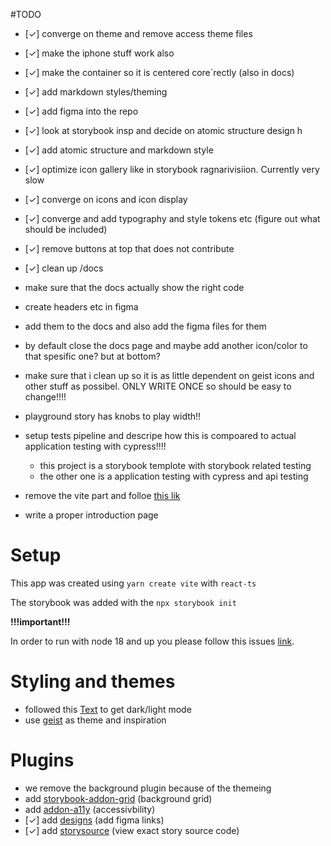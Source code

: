 

#TODO 
- [✓] converge on theme and remove access theme files
- [✓] make the iphone stuff work also
- [✓] make the container so it is centered core´rectly (also in docs)

- [✓] add markdown styles/theming
- [✓] add figma into the repo
- [✓] look at storybook insp and decide on atomic structure design h
- [✓] add atomic structure and markdown style
- [✓] optimize icon gallery like in storybook ragnarivisiion. Currently very slow
- [✓] converge on icons and icon display
- [✓] converge and add typography and style tokens etc (figure out what should be included)
- [✓] remove buttons at top that does not contribute 
- [✓] clean up /docs  
- make sure that the docs actually show the right code

- create headers etc in figma 
- add them to the docs and also add the figma files for them
- by default close the docs page and maybe add another icon/color to that spesific one? but at bottom?
- make sure that i clean up so it is as little dependent on geist icons and other stuff as possibel. ONLY WRITE ONCE so should be easy to change!!!!

- playground story has knobs to play width!!

- setup tests pipeline and descripe how this is compoared to actual application testing with cypress!!!!
    - this project is a storybook templote with storybook related testing
    - the other one is a application testing with cypress and api testing
    
- remove the vite part and folloe [this lik](https://davidyeiser.com/tutorials/storybook-react-with-dark-mode)
- write a proper introduction page


# Setup

This app was created using  `yarn create vite` with `react-ts`

The storybook was added with the `npx storybook init`


**!!!important!!!**

In order to run with node 18 and up you please follow this issues [link](https://github.com/storybookjs/storybook/issues/16555). 


# Styling and themes #
 
- followed this [Text](https://davidyeiser.com/tutorials/storybook-react-with-dark-mode) to get dark/light mode
- use [geist](https://geist-ui.dev/) as theme and inspiration


# Plugins #

- we remove the background plugin because of the themeing
- add [storybook-addon-grid](storybook-addon-grid)  (background grid)
- add [addon-a11y](https://storybook.js.org/addons/@storybook/addon-a11y) (accessivbility)
- [✓] add [designs](https://storybook.js.org/addons/storybook-addon-designs) (add figma links)
- [✓] add [storysource](https://storybook.js.org/addons/@storybook/addon-storysource) (view exact story source code)
